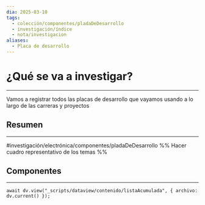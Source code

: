 ```yaml
---
dia: 2025-03-10
tags:
  - colección/componentes/pladaDeDesarrollo
  - investigación/índice
  - nota/investigacion
aliases:
  - Placa de desarrollo
---
```

# ¿Qué se va a investigar?
---
Vamos a registrar todos las placas de desarrollo que vayamos usando a lo largo de las carreras y proyectos

## Resumen
---
#investigación/electrónica/componentes/pladaDeDesarrollo
%% Hacer cuadro representativo de los temas %%

## Componentes
---
```dataviewjs
await dv.view("_scripts/dataview/contenido/listaAcumulada", { archivo: dv.current() });
```